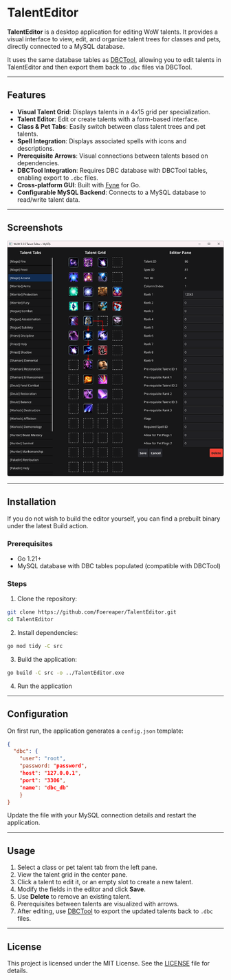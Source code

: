 # TalentEditor

**TalentEditor** is a desktop application for editing WoW talents. It provides a visual interface to view, edit, and organize talent trees for classes and pets, directly connected to a MySQL database.

It uses the same database tables as [DBCTool](https://github.com/Foereaper/DBCTool), allowing you to edit talents in TalentEditor and then export them back to `.dbc` files via DBCTool.

---

## Features

* **Visual Talent Grid**: Displays talents in a 4x15 grid per specialization.
* **Talent Editor**: Edit or create talents with a form-based interface.
* **Class & Pet Tabs**: Easily switch between class talent trees and pet talents.
* **Spell Integration**: Displays associated spells with icons and descriptions.
* **Prerequisite Arrows**: Visual connections between talents based on dependencies.
* **DBCTool Integration**: Requires DBC database with DBCTool tables, enabling export to `.dbc` files.
* **Cross-platform GUI**: Built with [Fyne](https://fyne.io/) for Go.
* **Configurable MySQL Backend**: Connects to a MySQL database to read/write talent data.

---

## Screenshots

![TalentEditor Main Window](./doc/TalentEditor.png)

---

## Installation

If you do not wish to build the editor yourself, you can find a prebuilt binary under the latest Build action.

### Prerequisites

* Go 1.21+
* MySQL database with DBC tables populated (compatible with DBCTool)

### Steps

1. Clone the repository:

```bash
git clone https://github.com/Foereaper/TalentEditor.git
cd TalentEditor
```

2. Install dependencies:

```bash
go mod tidy -C src
```

3. Build the application:

```bash
go build -C src -o ../TalentEditor.exe
```

4. Run the application

---

## Configuration

On first run, the application generates a `config.json` template:

```json
{
  "dbc": {
    "user": "root",
    "password: "password",
    "host": "127.0.0.1",
    "port": "3306",
    "name": "dbc_db"
    }
}
```

Update the file with your MySQL connection details and restart the application.

---

## Usage

1. Select a class or pet talent tab from the left pane.
2. View the talent grid in the center pane.
3. Click a talent to edit it, or an empty slot to create a new talent.
4. Modify the fields in the editor and click **Save**.
5. Use **Delete** to remove an existing talent.
6. Prerequisites between talents are visualized with arrows.
7. After editing, use [DBCTool](https://github.com/Foereaper/DBCTool) to export the updated talents back to `.dbc` files.

---

## License

This project is licensed under the MIT License. See the [LICENSE](LICENSE) file for details.